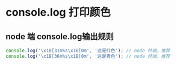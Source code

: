 # console.log 打印颜色
## node 端 console.log输出规则

```js
console.log('\x1B[31m%s\x1B[0m', '这是红色'); // node 终端，推荐
console.log('\x1B[36m%s\x1B[0m', '这是青色'); // node 终端，推荐
```